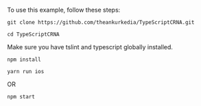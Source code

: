 To use this example, follow these steps:
```
git clone https://github.com/theankurkedia/TypeScriptCRNA.git
```
```
cd TypeScriptCRNA
```
Make sure you have tslint and typescript globally installed.

```
npm install
```
```
yarn run ios
```
OR
```
npm start
```
